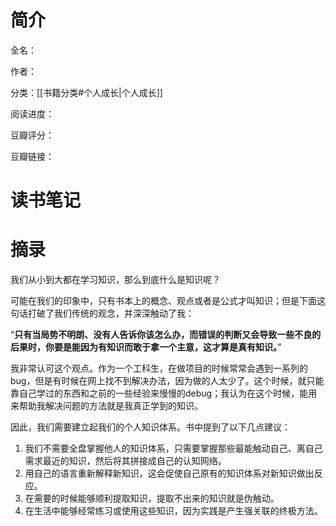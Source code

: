 # 简介

全名：

作者：

分类：[[书籍分类#个人成长|个人成长]]

阅读进度：

豆瓣评分：

豆瓣链接：

# 读书笔记



# 摘录

我们从小到大都在学习知识，那么到底什么是知识呢？

可能在我们的印象中，只有书本上的概念、观点或者是公式才叫知识；但是下面这句话打破了我们传统的观念，并深深触动了我：

“**只有当局势不明朗、没有人告诉你该怎么办，而错误的判断又会导致一些不良的后果时，你要是能因为有知识而敢于拿一个主意，这才算是真有知识。**”

我非常认可这个观点。作为一个工科生，在做项目的时候常常会遇到一系列的bug，但是有时候在网上找不到解决办法，因为做的人太少了。这个时候，就只能靠自己学过的东西和之前的一些经验来慢慢的debug；我认为在这个时候，能用来帮助我解决问题的方法就是我真正学到的知识。

因此，我们需要建立起我们的个人知识体系。书中提到了以下几点建议：

1. 我们不需要全盘掌握他人的知识体系，只需要掌握那些最能触动自己、离自己需求最近的知识，然后将其拼接成自己的认知网络。
2. 用自己的语言重新解释新知识，这会促使自己原有的知识体系对新知识做出反应。
3. 在需要的时候能够顺利提取知识，提取不出来的知识就是伪触动。
4. 在生活中能够经常练习或使用这些知识，因为实践是产生强关联的终极方法。

